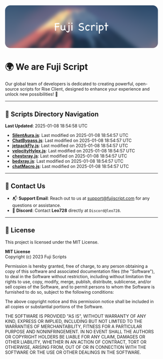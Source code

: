![Banner](.github/b.webp)

# 🌍 **We are Fuji Script**

Our global team of developers is dedicated to creating powerful, open-source scripts for Rise Client, designed to enhance your experience and unlock new possibilities! 🌟

---
<!-- SCRIPTS_NAVIGATION_START -->
## 📂 **Scripts Directory Navigation**

**Last Updated**: 2025-01-08 18:54:58 UTC

- **[SilentAura.js](scripts/SilentAura.js)**: Last modified on 2025-01-08 18:54:57 UTC
- **[ChatBypass.js](scripts/ChatBypass.js)**: Last modified on 2025-01-08 18:54:57 UTC
- **[jetpackFly.js](scripts/jetpackFly.js)**: Last modified on 2025-01-08 18:54:57 UTC
- **[velocityHylex.js](scripts/velocityHylex.js)**: Last modified on 2025-01-08 18:54:57 UTC
- **[chestxray.js](scripts/chestxray.js)**: Last modified on 2025-01-08 18:54:57 UTC
- **[bedxray.js](scripts/bedxray.js)**: Last modified on 2025-01-08 18:54:57 UTC
- **[chatMacro.js](scripts/chatMacro.js)**: Last modified on 2025-01-08 18:54:57 UTC

<!-- SCRIPTS_NAVIGATION_END -->

---

## 💬 **Contact Us**  
- 📬 **Support Email**: Reach out to us at [support@fujiscript.com](mailto:support@fujiscript.com) for any questions or assistance.  
- 💬 **Discord**: Contact **Leo728** directly at `Discord@leo728`.

---

## 📜 **License**

This project is licensed under the MIT License.  

**MIT License**  
Copyright (c) 2023 Fuji Scripts  

Permission is hereby granted, free of charge, to any person obtaining a copy of this software and associated documentation files (the "Software"), to deal in the Software without restriction, including without limitation the rights to use, copy, modify, merge, publish, distribute, sublicense, and/or sell copies of the Software, and to permit persons to whom the Software is furnished to do so, subject to the following conditions:  

The above copyright notice and this permission notice shall be included in all copies or substantial portions of the Software.  

THE SOFTWARE IS PROVIDED "AS IS", WITHOUT WARRANTY OF ANY KIND, EXPRESS OR IMPLIED, INCLUDING BUT NOT LIMITED TO THE WARRANTIES OF MERCHANTABILITY, FITNESS FOR A PARTICULAR PURPOSE AND NONINFRINGEMENT. IN NO EVENT SHALL THE AUTHORS OR COPYRIGHT HOLDERS BE LIABLE FOR ANY CLAIM, DAMAGES OR OTHER LIABILITY, WHETHER IN AN ACTION OF CONTRACT, TORT OR OTHERWISE, ARISING FROM, OUT OF OR IN CONNECTION WITH THE SOFTWARE OR THE USE OR OTHER DEALINGS IN THE SOFTWARE.  
